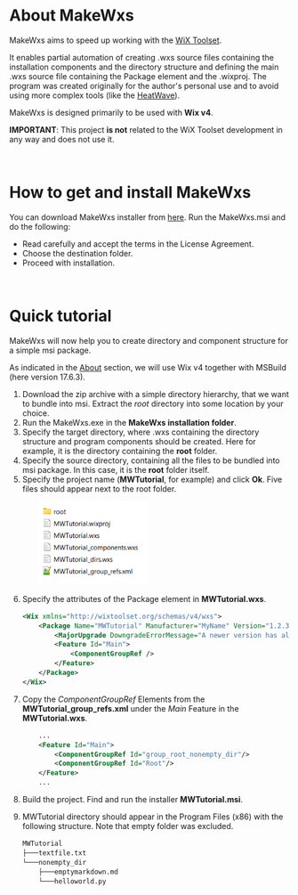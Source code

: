 
# About MakeWxs

MakeWxs aims to speed up working with the [WiX Toolset](https://wixtoolset.org/).

It enables partial automation of creating .wxs source files containing the installation components and the directory structure and defining the main .wxs source file containing the Package element and the .wixproj. The program was created originally for the author's personal use and to avoid using more complex tools (like the [HeatWave](https://www.firegiant.com/wix/heatwave/)).

MakeWxs is designed primarily to be used with **Wix v4**.


**IMPORTANT**: This project **is not** related to the WiX Toolset development in any way and does not use it. 

&nbsp;
# How to get and install MakeWxs

You can download MakeWxs installer from [here](https://jiristrouhal.wordpress.com/makewxs/download-makewxs). Run the MakeWxs.msi and do the following:
- Read carefully and accept the terms in the License Agreement.
- Choose the destination folder.
- Proceed with installation. 

&nbsp;
# Quick tutorial

MakeWxs will now help you to create directory and component structure for a simple msi package. 

As indicated in the [About](#about-makewxs) section, we will use Wix v4 together with MSBuild (here version 17.6.3).

1) Download the zip archive with a simple directory hierarchy, that we want to bundle into msi. Extract the *root* directory into some location by your choice. 
2) Run the MakeWxs.exe in the **MakeWxs installation folder**. 
3) Specify the target directory, where .wxs containing the directory structure and program components should be created. Here for example, it is the directory containing the **root** folder.
4) Specify the source directory, containing all the files to be bundled into msi package. In this case, it is the **root** folder itself.
5) Specify the project name (**MWTutorial**, for example) and click **Ok**. Five files should appear next to the root folder. 

<p style="margin-left: 50px;">  
    <img src="produced_files.png" alt= “Produced_files” width="200" height="150" >
</p>

6) Specify the attributes of the Package element in **MWTutorial.wxs**. 
    ```xml  
    <Wix xmlns="http://wixtoolset.org/schemas/v4/wxs">
        <Package Name="MWTutorial" Manufacturer="MyName" Version="1.2.3" UpgradeCode="##some guid">
            <MajorUpgrade DowngradeErrorMessage="A newer version has already been installed!" />
            <Feature Id="Main">
                <ComponentGroupRef />
            </Feature>
        </Package>
    </Wix>
    ```

7) Copy the *ComponentGroupRef* Elements from the **MWTutorial_group_refs.xml** under the *Main* Feature in the **MWTutorial.wxs**.
    ```xml
        ...
        <Feature Id="Main">
            <ComponentGroupRef Id="group_root_nonempty_dir"/>
            <ComponentGroupRef Id="Root"/>
        </Feature>
        ...
    ```
8) Build the project. Find and run the installer **MWTutorial.msi**.  
9) MWTutorial directory should appear in the Program Files (x86) with the following structure. Note that empty folder was excluded.
    ```cmd
    MWTutorial
    ├───textfile.txt
    └───nonempty_dir
        ├───emptymarkdown.md
        └───helloworld.py
    ```